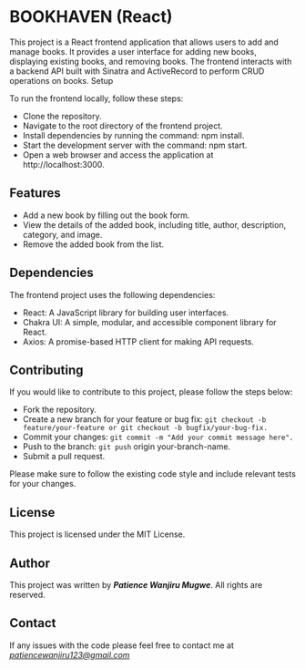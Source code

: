 # BOOKHAVEN (React)

This project is a React frontend application that allows users to add and manage books. It provides a user interface for adding new books, displaying existing books, and removing books. The frontend interacts with a backend API built with Sinatra and ActiveRecord to perform CRUD operations on books.
Setup

To run the frontend locally, follow these steps:

 - Clone the repository.
 - Navigate to the root directory of the frontend project.
 - Install dependencies by running the command: npm install.
 -  Start the development server with the command: npm start.
 -  Open a web browser and access the application at http://localhost:3000.

## Features

- Add a new book by filling out the book form.
- View the details of the added book, including title, author, description, category, and image.
- Remove the added book from the list.

## Dependencies

The frontend project uses the following dependencies:

-  React: A JavaScript library for building user interfaces.
-   Chakra UI: A simple, modular, and accessible component library for React.
-   Axios: A promise-based HTTP client for making API requests.

## Contributing

If you would like to contribute to this project, please follow the steps below:

-  Fork the repository.
-   Create a new branch for your feature or bug fix: `git checkout -b feature/your-feature or git checkout -b bugfix/your-bug-fix.`
-  Commit your changes: `git commit -m "Add your commit message here".`
-   Push to the branch: `git push` origin your-branch-name.
-   Submit a pull request.

Please make sure to follow the existing code style and include relevant tests for your changes.

## License

This project is licensed under the MIT License.

## Author
This project was written by <b><i>Patience Wanjiru Mugwe</b></i>. All rights are reserved.

## Contact
If any issues with the code please feel free to contact me at <i>patiencewanjiru123@gmail.com</i>